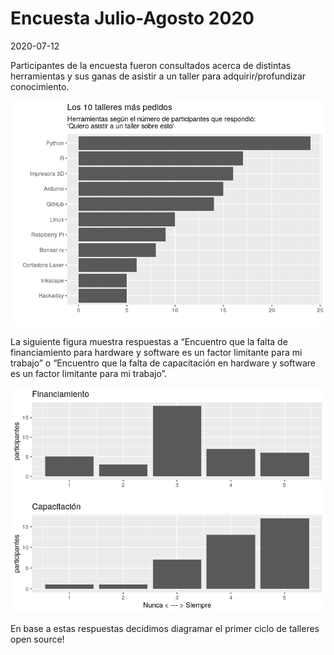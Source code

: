 Encuesta Julio-Agosto 2020
================
2020-07-12

Participantes de la encuesta fueron consultados acerca de distintas
herramientas y sus ganas de asistir a un taller para
adquirir/profundizar conocimiento.

![](2020-07_encuesta_inicial_files/figure-gfm/unnamed-chunk-4-1.png)<!-- -->

La siguiente figura muestra respuestas a “Encuentro que la falta de
financiamiento para hardware y software es un factor limitante para mi
trabajo” o “Encuentro que la falta de capacitación en hardware y
software es un factor limitante para mi trabajo”.

![](2020-07_encuesta_inicial_files/figure-gfm/unnamed-chunk-5-1.png)<!-- -->

En base a estas respuestas decidimos diagramar el primer ciclo de
talleres open source\!
